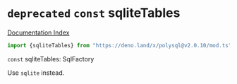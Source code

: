# `deprecated` `const` sqliteTables

[Documentation Index](../README.md)

```ts
import {sqliteTables} from "https://deno.land/x/polysql@v2.0.10/mod.ts"
```

`const` sqliteTables: SqlFactory

Use `sqlite` instead.

